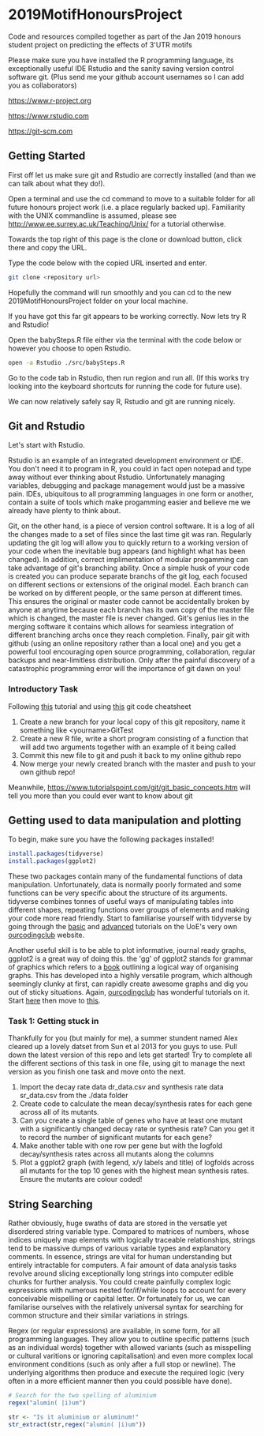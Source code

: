 # 2019MotifHonoursProject
Code and resources compiled together as part of the Jan 2019 honours student project on predicting the effects of 3'UTR motifs

Please make sure you have installed the R programming language, its exceptionally useful IDE Rstudio and the sanity saving version control software git. (Plus send me your github account usernames so I can add you as collaborators)

https://www.r-project.org

https://www.rstudio.com

https://git-scm.com

## Getting Started
First off let us make sure git and Rstudio are correctly installed (and than we can talk about what they do!).

Open a terminal and use the cd command to move to a suitable folder for all future honours project work (i.e. a place regularly backed up). Familiarity with the UNIX commandline is assumed, please see http://www.ee.surrey.ac.uk/Teaching/Unix/ for a tutorial otherwise.

Towards the top right of this page is the clone or download button, click there and copy the URL.

Type the code below with the copied URL inserted and enter.

```bash
git clone <repository url>
```

Hopefully the command will run smoothly and you can cd to the new 2019MotifHonoursProject folder on your local machine.

If you have got this far git appears to be working correctly. Now lets try R and Rstudio! 

Open the babySteps.R file either via the terminal with the code below or however you choose to open Rstudio.

```bash
open -a Rstudio ./src/babySteps.R
```
Go to the code tab in Rstudio, then run region and run all. (If this works try looking into the keyboard shortcuts for running the code for future use).

We can now relatively safely say R, Rstudio and git are running nicely.

## Git and Rstudio

Let's start with Rstudio.

Rstudio is an example of an integrated development environment or IDE. You don't need it to program in R, you could in fact open notepad and type away without ever thinking about Rstudio. Unfortunately managing variables, debugging and package management would just be a massive pain. IDEs, ubiquitous to all programming languages in one form or another, contain a suite of tools which make progamming easier and believe me we already have plenty to think about.

Git, on the other hand, is a piece of version control software. It is a log of all the changes made to a set of files since the last time git was ran. Regularly updating the git log will allow you to quickly return to a working version of your code when the inevitable bug appears (and highlight what has been changed). In addition, correct implimentation of modular progamming can take advantage of git's branching ability. Once a simple husk of your code is created you can produce separate branchs of the git log, each focused on different sections or extensions of the original model. Each branch can be worked on by different people, or the same person at different times. This ensures the original or master code cannot be accidentally broken by anyone at anytime because each branch has its own copy of the master file which is changed, the master file is never changed. Git's genius lies in the merging software it contains which allows for seamless integration of different branching archs once they reach completion. Finally, pair git with github (using an online repository rather than a local one) and you get a powerful tool encouraging open source programming, collaboration, regular backups and near-limitless distribution. Only after the painful discovery of a catastrophic programming error will the importance of git dawn on you!

### Introductory Task

Following [this](https://guides.github.com/activities/hello-world/) tutorial and using [this](https://www.atlassian.com/git/tutorials/atlassian-git-cheatsheet) git code cheatsheet

1. Create a new branch for your local copy of this git repository, name it something like \<yourname\>GitTest
2. Create a new R file, write a short program consisting of a function that will add two arguments together with an example of it being called
3. Commit this new file to git and push it back to my online github repo
4. Now merge your newly created branch with the master and push to your own github repo!

Meanwhile, https://www.tutorialspoint.com/git/git_basic_concepts.htm will tell you more than you could ever want to know about git

## Getting used to data manipulation and plotting

To begin, make sure you have the following packages installed!
```R
install.packages(tidyverse)
install.packages(ggplot2)
```

These two packages contain many of the fundamental functions of data manipulation. Unfortunately, data is normally poorly formated and some functions can be very specific about the structure of its arguments. tidyverse combines tonnes of useful ways of manipulating tables into different shapes, repeating functions over groups of elements and making your code more read friendly. Start to familiarise yourself with tidyverse by going through the [basic](https://ourcodingclub.github.io/2017/03/20/seecc.html) and [advanced](https://ourcodingclub.github.io/2018/03/06/tidyverse.html#tidyverse) tutorials on the UoE's very own [ourcodingclub](https://ourcodingclub.github.io/tutorials/) website.

Another useful skill is to be able to plot informative, journal ready graphs, ggplot2 is a great way of doing this. the 'gg' of ggplot2 stands for grammar of graphics which refers to a [book](https://link.springer.com/book/10.1007/0-387-28695-0) outlining a logical way of organising graphs. This has developed into a highly versatile program, which although seemingly clunky at first, can rapidly create awesome graphs and dig you out of sticky situations. Again, [ourcodingclub](https://ourcodingclub.github.io/tutorials/) has wonderful tutorials on it. Start [here](https://ourcodingclub.github.io/2017/01/29/datavis.html) then move to [this](https://ourcodingclub.github.io/2017/03/29/data-vis-2.html).

### Task 1: Getting stuck in
Thankfully for you (but mainly for me), a summer stundent named Alex cleared up a lovely datset from Sun et al 2013 for you guys to use. Pull down the latest version of this repo and lets get started! Try to complete all the different sections of this task in one file, using git to manage the next version as you finish one task and move onto the next. 

1) Import the decay rate data dr_data.csv and synthesis rate data sr_data.csv from the ./data folder
2) Create code to calculate the mean decay/synthesis rates for each gene across all of its mutants.
3) Can you create a single table of genes who have at least one mutant with a significantly changed decay rate or synthesis rate? Can you get it to record the number of significant mutants for each gene?
4) Make another table with one row per gene but with the logfold decay/synthesis rates across all mutants along the columns
5) Plot a ggplot2 graph (with legend, x/y labels and title) of logfolds across all mutants for the top 10 genes with the highest mean synthesis rates. Ensure the mutants are colour coded!

## String Searching 
Rather obviously, huge swaths of data are stored in the versatle yet disordered string variable type. Compared to matrices of numbers, whose indices uniquely map elements with logically traceable relationships, strings tend to be massive dumps of various variable types and explanatory comments. In essence, strings are vital for human understanding but entirely intractable for computers. A fair amount of data analysis tasks revolve around slicing exceptionally long strings into computer edible chunks for further analysis. You could create painfully complex logic expressions with numerous nested for/if/while loops to account for every conceivable mispelling or capital letter. Or fortunately for us, we can familarise ourselves with the relatively universal syntax for searching for common structure and their similar variations in strings. 

Regex (or regular expressions) are available, in some form, for all programming languages. They allow you to outline specific patterns (such as an individual words) together with allowed variants (such as misspelling or cultural varitions or ignoring capitalisation) and even more complex local environment conditions (such as only after a full stop or newline). The underlying algorithms then produce and execute the required logic (very often in a more efficient manner then you could possible have done). 

```R
# Search for the two spelling of aluminium
regex("alumin( |i)um")

str <- "Is it aluminium or aluminum!"
str_extract(str,regex("alumin( |i)um"))
```
